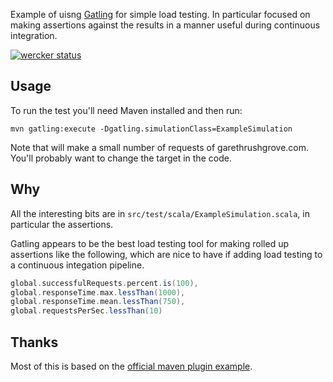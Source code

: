Example of uisng [Gatling](http://gatling-tool.org/) for simple load
testing. In particular focused on making assertions against the results
in a manner useful during continuous integration.

[![wercker
status](https://app.wercker.com/status/7e1aaeb43b0c231f46d4725bac3230ae/s/
"wercker
status")](https://app.wercker.com/project/bykey/7e1aaeb43b0c231f46d4725bac3230ae)

## Usage

To run the test you'll need Maven installed and then run:

    mvn gatling:execute -Dgatling.simulationClass=ExampleSimulation

Note that will make a small number of requests of garethrushgrove.com.
You'll probably want to change the target in the code.

## Why

All the interesting bits are in
`src/test/scala/ExampleSimulation.scala`, in particular the assertions.

Gatling appears to be the best load testing tool for making rolled up
assertions like the following, which are nice to have if adding load
testing to a continuous integation pipeline.

```scala
global.successfulRequests.percent.is(100),
global.responseTime.max.lessThan(1000),
global.responseTime.mean.lessThan(750),
global.requestsPerSec.lessThan(10)
```

## Thanks

Most of this is based on the [official maven plugin example](https://github.com/excilys/gatling-maven-plugin-demo).
